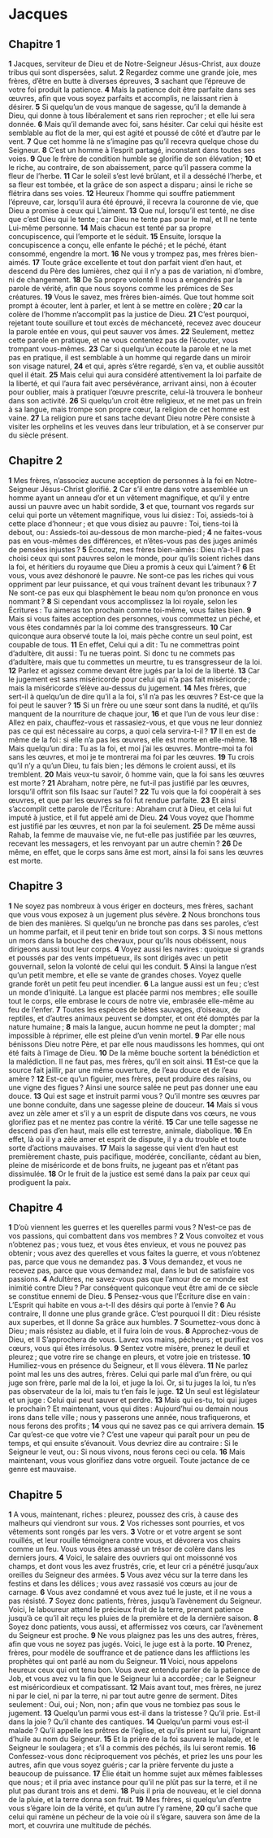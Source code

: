 # Jacques

## Chapitre 1

**1** Jacques, serviteur de Dieu et de Notre-Seigneur Jésus-Christ, aux douze tribus qui sont dispersées, salut.
**2** Regardez comme une grande joie, mes frères, d’être en butte à diverses épreuves,
**3** sachant que l’épreuve de votre foi produit la patience.
**4** Mais la patience doit être parfaite dans ses œuvres, afin que vous soyez parfaits et accomplis, ne laissant rien à désirer.
**5** Si quelqu’un de vous manque de sagesse, qu’il la demande à Dieu, qui donne à tous libéralement et sans rien reprocher ; et elle lui sera donnée.
**6** Mais qu’il demande avec foi, sans hésiter. Car celui qui hésite est semblable au flot de la mer, qui est agité et poussé de côté et d’autre par le vent.
**7** Que cet homme là ne s’imagine pas qu’il recevra quelque chose du Seigneur.
**8** C’est un homme à l’esprit partagé, inconstant dans toutes ses voies.
**9** Que le frère de condition humble se glorifie de son élévation ;
**10** et le riche, au contraire, de son abaissement, parce qu’il passera comme la fleur de l’herbe.
**11** Car le soleil s’est levé brûlant, et il a desséché l’herbe, et sa fleur est tombée, et la grâce de son aspect a disparu ; ainsi le riche se flétrira dans ses voies.
**12** Heureux l’homme qui souffre patiemment l’épreuve, car, lorsqu’il aura été éprouvé, il recevra la couronne de vie, que Dieu a promise à ceux qui L’aiment.
**13** Que nul, lorsqu’il est tenté, ne dise que c’est Dieu qui le tente ; car Dieu ne tente pas pour le mal, et Il ne tente Lui-même personne.
**14** Mais chacun est tenté par sa propre concupiscence, qui l’emporte et le séduit.
**15** Ensuite, lorsque la concupiscence a conçu, elle enfante le péché ; et le péché, étant consommé, engendre la mort.
**16** Ne vous y trompez pas, mes frères bien-aimés.
**17** Toute grâce excellente et tout don parfait vient d’en haut, et descend du Père des lumières, chez qui il n’y a pas de variation, ni d’ombre, ni de changement.
**18** De Sa propre volonté Il nous a engendrés par la parole de vérité, afin que nous soyons comme les prémices de Ses créatures.
**19** Vous le savez, mes frères bien-aimés. Que tout homme soit prompt à écouter, lent à parler, et lent à se mettre en colère ;
**20** car la colère de l’homme n’accomplit pas la justice de Dieu.
**21** C’est pourquoi, rejetant toute souillure et tout excès de méchanceté, recevez avec douceur la parole entée en vous, qui peut sauver vos âmes.
**22** Seulement, mettez cette parole en pratique, et ne vous contentez pas de l’écouter, vous trompant vous-mêmes.
**23** Car si quelqu’un écoute la parole et ne la met pas en pratique, il est semblable à un homme qui regarde dans un miroir son visage naturel,
**24** et qui, après s’être regardé, s’en va, et oublie aussitôt quel il était.
**25** Mais celui qui aura considéré attentivement la loi parfaite de la liberté, et qui l’aura fait avec persévérance, arrivant ainsi, non à écouter pour oublier, mais à pratiquer l’œuvre prescrite, celui-là trouvera le bonheur dans son activité.
**26** Si quelqu’un croit être religieux, et ne met pas un frein à sa langue, mais trompe son propre cœur, la religion de cet homme est vaine.
**27** La religion pure et sans tache devant Dieu notre Père consiste à visiter les orphelins et les veuves dans leur tribulation, et à se conserver pur du siècle présent.

## Chapitre 2

**1** Mes frères, n’associez aucune acception de personnes à la foi en Notre-Seigneur Jésus-Christ glorifié.
**2** Car s’il entre dans votre assemblée un homme ayant un anneau d’or et un vêtement magnifique, et qu’il y entre aussi un pauvre avec un habit sordide,
**3** et que, tournant vos regards sur celui qui porte un vêtement magnifique, vous lui disiez : Toi, assieds-toi à cette place d’honneur ; et que vous disiez au pauvre : Toi, tiens-toi là debout, ou : Assieds-toi au-dessous de mon marche-pied ;
**4** ne faites-vous pas en vous-mêmes des différences, et n’êtes-vous pas des juges animés de pensées injustes ?
**5** Écoutez, mes frères bien-aimés : Dieu n’a-t-Il pas choisi ceux qui sont pauvres selon le monde, pour qu’ils soient riches dans la foi, et héritiers du royaume que Dieu a promis à ceux qui L’aiment ?
**6** Et vous, vous avez déshonoré le pauvre. Ne sont-ce pas les riches qui vous oppriment par leur puissance, et qui vous traînent devant les tribunaux ?
**7** Ne sont-ce pas eux qui blasphèment le beau nom qu’on prononce en vous nommant ?
**8** Si cependant vous accomplissez la loi royale, selon les Écritures : Tu aimeras ton prochain comme toi-même, vous faites bien.
**9** Mais si vous faites acception des personnes, vous commettez un péché, et vous êtes condamnés par la loi comme des transgresseurs.
**10** Car quiconque aura observé toute la loi, mais pèche contre un seul point, est coupable de tous.
**11** En effet, Celui qui a dit : Tu ne commettras point d’adultère, dit aussi : Tu ne tueras point. Si donc tu ne commets pas d’adultère, mais que tu commettes un meurtre, tu es transgresseur de la loi.
**12** Parlez et agissez comme devant être jugés par la loi de la liberté.
**13** Car le jugement est sans miséricorde pour celui qui n’a pas fait miséricorde ; mais la miséricorde s’élève au-dessus du jugement.
**14** Mes frères, que sert-il à quelqu’un de dire qu’il a la foi, s’il n’a pas les œuvres ? Est-ce que la foi peut le sauver ?
**15** Si un frère ou une sœur sont dans la nudité, et qu’ils manquent de la nourriture de chaque jour,
**16** et que l’un de vous leur dise : Allez en paix, chauffez-vous et rassasiez-vous, et que vous ne leur donniez pas ce qui est nécessaire au corps, a quoi cela servira-t-il ?
**17** Il en est de même de la foi : si elle n’a pas les œuvres, elle est morte en elle-même.
**18** Mais quelqu’un dira : Tu as la foi, et moi j’ai les œuvres. Montre-moi ta foi sans les œuvres, et moi je te montrerai ma foi par les œuvres.
**19** Tu crois qu’il n’y a qu’un Dieu, tu fais bien ; les démons le croient aussi, et ils tremblent.
**20** Mais veux-tu savoir, ô homme vain, que la foi sans les œuvres est morte ?
**21** Abraham, notre père, ne fut-il pas justifié par les œuvres, lorsqu’il offrit son fils Isaac sur l’autel ?
**22** Tu vois que la foi coopérait à ses œuvres, et que par les œuvres sa foi fut rendue parfaite.
**23** Et ainsi s’accomplit cette parole de l’Écriture : Abraham crut à Dieu, et cela lui fut imputé à justice, et il fut appelé ami de Dieu.
**24** Vous voyez que l’homme est justifié par les œuvres, et non par la foi seulement.
**25** De même aussi Rahab, la femme de mauvaise vie, ne fut-elle pas justifiée par les œuvres, recevant les messagers, et les renvoyant par un autre chemin ?
**26** De même, en effet, que le corps sans âme est mort, ainsi la foi sans les œuvres est morte.

## Chapitre 3

**1** Ne soyez pas nombreux à vous ériger en docteurs, mes frères, sachant que vous vous exposez à un jugement plus sévère.
**2** Nous bronchons tous de bien des manières. Si quelqu’un ne bronche pas dans ses paroles, c’est un homme parfait, et il peut tenir en bride tout son corps.
**3** Si nous mettons un mors dans la bouche des chevaux, pour qu’ils nous obéissent, nous dirigeons aussi tout leur corps.
**4** Voyez aussi les navires : quoique si grands et poussés par des vents impétueux, ils sont dirigés avec un petit gouvernail, selon la volonté de celui qui les conduit.
**5** Ainsi la langue n’est qu’un petit membre, et elle se vante de grandes choses. Voyez quelle grande forêt un petit feu peut incendier.
**6** La langue aussi est un feu ; c’est un monde d’iniquité. La langue est placée parmi nos membres ; elle souille tout le corps, elle embrase le cours de notre vie, embrasée elle-même au feu de l’enfer.
**7** Toutes les espèces de bêtes sauvages, d’oiseaux, de reptiles, et d’autres animaux peuvent se dompter, et ont été domptés par la nature humaine ;
**8** mais la langue, aucun homme ne peut la dompter ; mal impossible à réprimer, elle est pleine d’un venin mortel.
**9** Par elle nous bénissons Dieu notre Père, et par elle nous maudissons les hommes, qui ont été faits à l’image de Dieu.
**10** De la même bouche sortent la bénédiction et la malédiction. Il ne faut pas, mes frères, qu’il en soit ainsi.
**11** Est-ce que la source fait jaillir, par une même ouverture, de l’eau douce et de l’eau amère ?
**12** Est-ce qu’un figuier, mes frères, peut produire des raisins, ou une vigne des figues ? Ainsi une source salée ne peut pas donner une eau douce.
**13** Qui est sage et instruit parmi vous ? Qu’il montre ses œuvres par une bonne conduite, dans une sagesse pleine de douceur.
**14** Mais si vous avez un zèle amer et s’il y a un esprit de dispute dans vos cœurs, ne vous glorifiez pas et ne mentez pas contre la vérité.
**15** Car une telle sagesse ne descend pas d’en haut, mais elle est terrestre, animale, diabolique.
**16** En effet, là où il y a zèle amer et esprit de dispute, il y a du trouble et toute sorte d’actions mauvaises.
**17** Mais la sagesse qui vient d’en haut est premièrement chaste, puis pacifique, modérée, conciliante, cédant au bien, pleine de miséricorde et de bons fruits, ne jugeant pas et n’étant pas dissimulée.
**18** Or le fruit de la justice est semé dans la paix par ceux qui prodiguent la paix.

## Chapitre 4

**1** D’où viennent les guerres et les querelles parmi vous ? N’est-ce pas de vos passions, qui combattent dans vos membres ?
**2** Vous convoitez et vous n’obtenez pas ; vous tuez, et vous êtes envieux, et vous ne pouvez pas obtenir ; vous avez des querelles et vous faites la guerre, et vous n’obtenez pas, parce que vous ne demandez pas.
**3** Vous demandez, et vous ne recevez pas, parce que vous demandez mal, dans le but de satisfaire vos passions.
**4** Adultères, ne savez-vous pas que l’amour de ce monde est inimitié contre Dieu ? Par conséquent quiconque veut être ami de ce siècle se constitue ennemi de Dieu.
**5** Pensez-vous que l’Écriture dise en vain : L’Esprit qui habite en vous a-t-Il des désirs qui porte à l’envie ?
**6** Au contraire, Il donne une plus grande grâce. C’est pourquoi Il dit : Dieu résiste aux superbes, et Il donne Sa grâce aux humbles.
**7** Soumettez-vous donc à Dieu ; mais résistez au diable, et il fuira loin de vous.
**8** Approchez-vous de Dieu, et Il S’approchera de vous. Lavez vos mains, pécheurs ; et purifiez vos cœurs, vous qui êtes irrésolus.
**9** Sentez votre misère, prenez le deuil et pleurez ; que votre rire se change en pleurs, et votre joie en tristesse.
**10** Humiliez-vous en présence du Seigneur, et Il vous élèvera.
**11** Ne parlez point mal les uns des autres, frères. Celui qui parle mal d’un frère, ou qui juge son frère, parle mal de la loi, et juge la loi. Or, si tu juges la loi, tu n’es pas observateur de la loi, mais tu t’en fais le juge.
**12** Un seul est législateur et un juge : Celui qui peut sauver et perdre.
**13** Mais qui es-tu, toi qui juges le prochain ? Et maintenant, vous qui dites : Aujourd’hui ou demain nous irons dans telle ville ; nous y passerons une année, nous trafiquerons, et nous ferons des profits ;
**14** vous qui ne savez pas ce qui arrivera demain.
**15** Car qu’est-ce que votre vie ? C’est une vapeur qui paraît pour un peu de temps, et qui ensuite s’évanouit. Vous devriez dire au contraire : Si le Seigneur le veut, ou : Si nous vivons, nous ferons ceci ou cela.
**16** Mais maintenant, vous vous glorifiez dans votre orgueil. Toute jactance de ce genre est mauvaise.

## Chapitre 5

**1** A vous, maintenant, riches : pleurez, poussez des cris, à cause des malheurs qui viendront sur vous.
**2** Vos richesses sont pourries, et vos vêtements sont rongés par les vers.
**3** Votre or et votre argent se sont rouillés, et leur rouille témoignera contre vous, et dévorera vos chairs comme un feu. Vous vous êtes amassé un trésor de colère dans les derniers jours.
**4** Voici, le salaire des ouvriers qui ont moissonné vos champs, et dont vous les avez frustrés, crie, et leur cri a pénétré jusqu’aux oreilles du Seigneur des armées.
**5** Vous avez vécu sur la terre dans les festins et dans les délices ; vous avez rassasié vos cœurs au jour de carnage.
**6** Vous avez condamné et vous avez tué le juste, et il ne vous a pas résisté.
**7** Soyez donc patients, frères, jusqu’à l’avènement du Seigneur. Voici, le laboureur attend le précieux fruit de la terre, prenant patience jusqu’à ce qu’il ait reçu les pluies de la première et de la dernière saison.
**8** Soyez donc patients, vous aussi, et affermissez vos cœurs, car l’avènement du Seigneur est proche.
**9** Ne vous plaignez pas les uns des autres, frères, afin que vous ne soyez pas jugés. Voici, le juge est à la porte.
**10** Prenez, frères, pour modèle de souffrance et de patience dans les afflictions les prophètes qui ont parlé au nom du Seigneur.
**11** Voici, nous appelons heureux ceux qui ont tenu bon. Vous avez entendu parler de la patience de Job, et vous avez vu la fin que le Seigneur lui a accordée ; car le Seigneur est miséricordieux et compatissant.
**12** Mais avant tout, mes frères, ne jurez ni par le ciel, ni par la terre, ni par tout autre genre de serment. Dites seulement : Oui, oui ; Non, non ; afin que vous ne tombiez pas sous le jugement.
**13** Quelqu’un parmi vous est-il dans la tristesse ? Qu’il prie. Est-il dans la joie ? Qu’il chante des cantiques.
**14** Quelqu’un parmi vous est-il malade ? Qu’il appelle les prêtres de l’église, et qu’ils prient sur lui, l’oignant d’huile au nom du Seigneur.
**15** Et la prière de la foi sauvera le malade, et le Seigneur le soulagera ; et s’il a commis des péchés, ils lui seront remis.
**16** Confessez-vous donc réciproquement vos péchés, et priez les uns pour les autres, afin que vous soyez guéris ; car la prière fervente du juste a beaucoup de puissance.
**17** Élie était un homme sujet aux mêmes faiblesses que nous ; et il pria avec instance pour qu’il ne plût pas sur la terre, et il ne plut pas durant trois ans et demi.
**18** Puis il pria de nouveau, et le ciel donna de la pluie, et la terre donna son fruit.
**19** Mes frères, si quelqu’un d’entre vous s’égare loin de la vérité, et qu’un autre l’y ramène,
**20** qu’il sache que celui qui ramène un pécheur de la voie où il s’égare, sauvera son âme de la mort, et couvrira une multitude de péchés.
